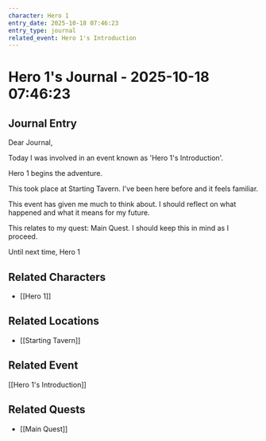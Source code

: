 ```yaml
---
character: Hero 1
entry_date: 2025-10-18 07:46:23
entry_type: journal
related_event: Hero 1's Introduction
---
```


# Hero 1's Journal - 2025-10-18 07:46:23

## Journal Entry

Dear Journal,

Today I was involved in an event known as 'Hero 1's Introduction'.

Hero 1 begins the adventure.

This took place at Starting Tavern. I've been here before and it feels familiar. 

This event has given me much to think about. I should reflect on what happened and what it means for my future.

This relates to my quest: Main Quest. I should keep this in mind as I proceed.

Until next time,
Hero 1


## Related Characters
- [[Hero 1]]

## Related Locations
- [[Starting Tavern]]

## Related Event
[[Hero 1's Introduction]]

## Related Quests
- [[Main Quest]]
